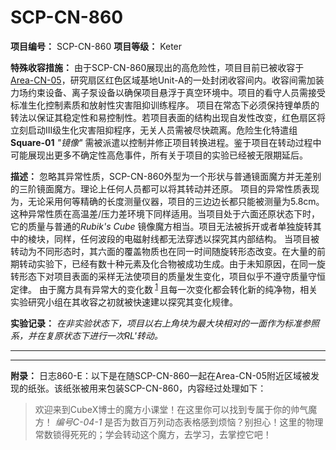# SCP-CN-860




**项目编号：** SCP-CN-860
**项目等级：** Keter

**特殊收容措施：** 由于SCP-CN-860展现出的高危险性，项目目前已被收容于<a shape='rect' target='_blank' href='http://scp-wiki-cn.wikidot.com/area-05'>Area-CN-05</a>，研究扇区红色区域基地Unit-A的一处封闭收容间内。收容间需加装力场约束设备、离子泵设备以确保项目悬浮于真空环境中。项目的看守人员需接受标准生化控制素质和放射性灾害阻抑训练程序。
项目在常态下必须保持锂单质的转法以保证其稳定性和易控制性。若项目表面的结构出现自发性改变，红色扇区将立刻启动III级生化灾害阻抑程序，无关人员需被尽快疏离。危险生化特遣组**Square-01** *"镜像"*  需被派遣以控制并修正项目转换进程。鉴于项目在转动过程中可能展现出更多不确定性高危事件，所有关于项目的实验已经被无限期延后。

**描述：** 忽略其异常性质，SCP-CN-860外型为一个形状与普通镜面魔方并无差别的三阶镜面魔方。理论上任何人员都可以将其转动并还原。
项目的异常性质表现为，无论采用何等精确的长度测量仪器，项目的三边边长都只能被测量为5.8cm。这种异常性质在高温差/压力差环境下同样适用。当项目处于六面还原状态下时，它的质量与普通的*Rubik's Cube* 镜像魔方相当。项目无法被拆开或者单独旋转其中的棱块，同样，任何波段的电磁射线都无法穿透以探究其内部结构。
当项目被转动为不同形态时，其六面的覆盖物质也在同一时间随旋转形态改变。在大量的前期转动实验下，已经有数十种元素及化合物被成功生成。由于未知原因，在同一旋转形态下对项目表面的采样无法使项目的质量发生变化，项目似乎不遵守质量守恒定律。
由于魔方具有异常大的变化数<sup class='footnoteref'>
 <a shape='rect' class='footnoteref' id='footnoteref-1' href='javascript:;' onclick='WIKIDOT.page.utils.scrollToReference(&apos;footnote-1&apos;)'>1</a>
</sup>且每一次变化都会转化新的纯净物，相关实验研究小组在其收容之初就被快速建以探究其变化规律。

**实验记录：** 
*在非实验状态下，项目以右上角块为最大块相对的一面作为标准参照系，并在复原状态下进行一次RL'转动。* 




---



---

**附录：** 
日志860-E：以下是在随SCP-CN-860一起在Area-CN-05附近区域被发现的纸张。该纸张被用来包装SCP-CN-860，内容经过处理如下：


> 欢迎来到CubeX博士的魔方小课堂！在这里你可以找到专属于你的帅气魔方！
*编号C-04-1*  是否为数百万列动态表格感到烦恼？别担心！这里的物理常数锁得死死的；学会转动这个魔方，去学习，去掌控它吧！
> 



